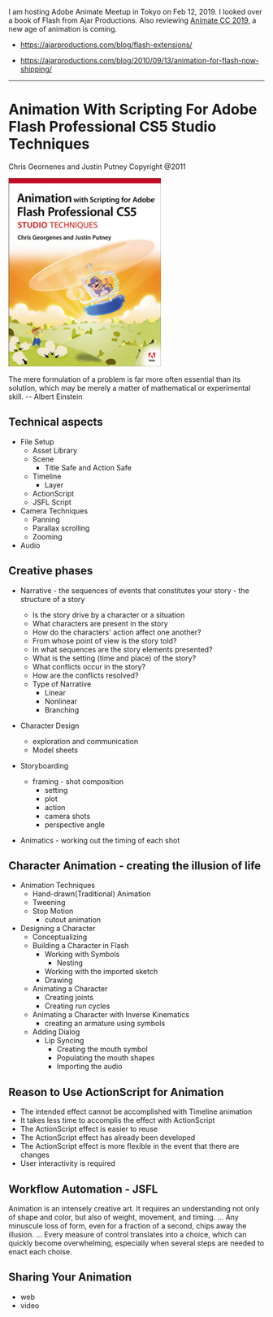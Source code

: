 I am hosting Adobe Animate Meetup in Tokyo on Feb 12, 2019. I looked over a book of Flash from Ajar Productions. Also reviewing [Animate CC 2019](https://theblog.adobe.com/announcing-adobe-animate-cc-2019/), a new age of animation is coming.
* https://ajarproductions.com/blog/flash-extensions/

* https://ajarproductions.com/blog/2010/09/13/animation-for-flash-now-shipping/
----
# Animation With Scripting For Adobe Flash Professional CS5 Studio Techniques
Chris Geornenes and Justin Putney Copyright @2011

<img src="https://github.com/kwiksher/blog/raw/master/img/flash_book/flashbook_big.jpg" width = 300 />


The mere formulation of a problem is far more often essential than its solution, which may be merely a matter of mathematical or experimental skill.  -- Albert Einstein


## Technical aspects
* File Setup
    * Asset Library
    * Scene
        * Title Safe and Action Safe
    * Timeline
        * Layer
    * ActionScript
    * JSFL Script
* Camera Techniques
    * Panning
    * Parallax scrolling
    * Zooming
* Audio

## Creative phases 
* Narrative - the sequences of events that constitutes your story - the structure of a story
    * Is the story drive by a character or a situation
    * What characters are present in the story
    * How do the characters' action affect one another?
    * From whose point of view is the story told?
    * In what sequences are the story elements presented?
    * What is the setting (time and place) of the story?
    * What conflicts occur in the story?
    * How are the conflicts resolved?
    * Type of Narrative
        * Linear
        * Nonlinear
        * Branching

* Character Design
    * exploration and communication
    * Model sheets
* Storyboarding
    * framing - shot composition
        * setting
        * plot
        * action
        * camera shots
        * perspective angle
* Animatics - working out the timing of each shot

## Character Animation - creating the illusion of life
* Animation Techniques
    * Hand-drawn(Traditional) Animation
    * Tweening
    * Stop Motion
        * cutout animation
* Designing a Character
    * Conceptualizing
    * Building a Character in Flash
        * Working with Symbols
            * Nesting
        * Working with the imported sketch
        * Drawing
    * Animating a Character
        * Creating joints
        * Creating run cycles
    * Animating a Character with Inverse Kinematics
        * creating an armature using symbols
    * Adding Dialog
        * Lip Syncing
            * Creating the mouth symbol
            * Populating the mouth shapes
            * Importing the audio

## Reason to Use ActionScript for Animation
* The intended effect cannot be accomplished with Timeline animation
* It takes less time to accomplis the effect with ActionScript
* The ActionScript effect is easier to reuse
* The ActionScript effect has already been developed
* The ActionScript effect is more flexible in the event that there are changes
* User interactivity is required

## Workflow Automation - JSFL

Animation is an intensely creative art. It requires an understanding not only of shape and color, 
but also of weight, movement, and timing.  ... Any minuscule loss of form, even for a fraction of a second, chips away the illusion. ... Every measure of control translates into a choice, which can 
quickly become overwhelming, especially when several steps are needed to enact each choise.


## Sharing Your Animation
* web
* video
